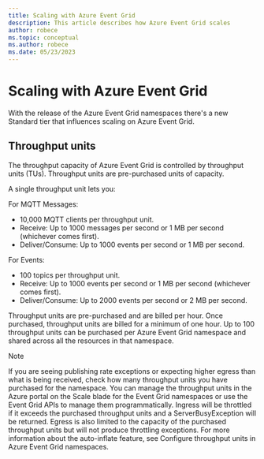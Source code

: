 ```yaml
---
title: Scaling with Azure Event Grid
description: This article describes how Azure Event Grid scales
author: robece
ms.topic: conceptual
ms.author: robece
ms.date: 05/23/2023
---
```


# Scaling with Azure Event Grid

With the release of the Azure Event Grid namespaces there's a new Standard tier that influences scaling on Azure Event Grid.

## Throughput units
The throughput capacity of Azure Event Grid is controlled by throughput units (TUs). Throughput units are pre-purchased units of capacity. 

A single throughput unit lets you:

For MQTT Messages:

- 10,000 MQTT clients per throughput unit.
- Receive: Up to 1000 messages per second or 1 MB per second (whichever comes first).
- Deliver/Consume: Up to 1000 events per second or 1 MB per second.

For Events:

- 100 topics per throughput unit.
- Receive: Up to 1000 events per second or 1 MB per second (whichever comes first).
- Deliver/Consume: Up to 2000 events per second or 2 MB per second.

Throughput units are pre-purchased and are billed per hour. Once purchased, throughput units are billed for a minimum of one hour. Up to 100 throughput units can be purchased per Azure Event Grid namespace and shared across all the resources in that namespace.

> [!NOTE]
> If you are seeing publishing rate exceptions or expecting higher egress than what is being received, check how many throughput units you have purchased for the namespace. You can manage the throughput units in the Azure portal on the Scale blade for the Event Grid namespaces or use the Event Grid APIs to manage them programmatically. Ingress will be throttled if it exceeds the purchased throughput units and a ServerBusyException will be returned. Egress is also limited to the capacity of the purchased throughput units but will not produce throttling exceptions.
For more information about the auto-inflate feature, see Configure throughput units in Azure Event Grid namespaces.
